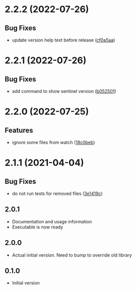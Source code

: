 # 2.2.2 (2022-07-26)

## Bug Fixes

- update version help text before release ([cf0a5aa](commit/cf0a5aa))

# 2.2.1 (2022-07-26)

## Bug Fixes

- add command to show sentinel version ([b052501](commit/b052501))

# 2.2.0 (2022-07-25)

## Features

- ignore some files from watch ([18c0beb](commit/18c0beb))

# 2.1.1 (2021-04-04)

## Bug Fixes

- do not run tests for removed files ([3e1419c](commit/3e1419c))

## 2.0.1

- Documentation and usage information
- Executable is now ready

## 2.0.0

- Actual initial version. Need to bump to override old library

## 0.1.0

- Initial version
